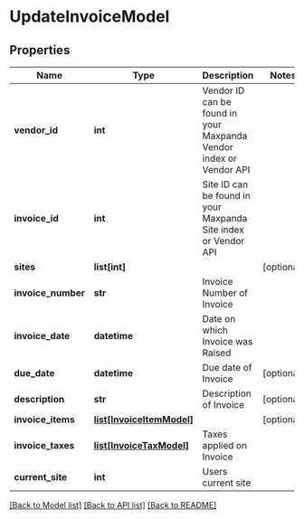 # UpdateInvoiceModel

## Properties
Name | Type | Description | Notes
------------ | ------------- | ------------- | -------------
**vendor_id** | **int** | Vendor ID can be found in your Maxpanda Vendor index or Vendor API | 
**invoice_id** | **int** | Site ID can be found in your Maxpanda Site index or Vendor API | 
**sites** | **list[int]** |  | [optional] 
**invoice_number** | **str** | Invoice Number of Invoice | 
**invoice_date** | **datetime** | Date on which Invoice was Raised | 
**due_date** | **datetime** | Due date of Invoice | [optional] 
**description** | **str** | Description of Invoice | [optional] 
**invoice_items** | [**list[InvoiceItemModel]**](InvoiceItemModel.md) |  | [optional] 
**invoice_taxes** | [**list[InvoiceTaxModel]**](InvoiceTaxModel.md) | Taxes applied on Invoice | 
**current_site** | **int** | Users current site | 

[[Back to Model list]](../README.md#documentation-for-models) [[Back to API list]](../README.md#documentation-for-api-endpoints) [[Back to README]](../README.md)

